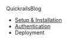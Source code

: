 QuickrailsBlog 

* [Setup & Installation](https://github.com/ryzalyusoff/QuickrailsBlog/wiki/Setup-&-Installation)
* [Authentication](https://github.com/ryzalyusoff/QuickrailsBlog/wiki/Authentication)
* Deployment

